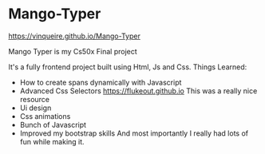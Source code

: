 # Mango-Typer
https://vinqueire.github.io/Mango-Typer

Mango Typer is my Cs50x Final project

It's a fully frontend project built using Html, Js and Css.
Things Learned:
- How to create spans dynamically with Javascript
- Advanced Css Selectors https://flukeout.github.io This was a really nice resource
- Ui design
- Css animations
- Bunch of Javascript
- Improved my bootstrap skills
And most importantly I really had lots of fun while making it.
